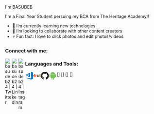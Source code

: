 I'm BASUDEB

I'm a Final Year Student persuing my BCA from The Heritage Academy!!
- 🌱 I’m currently learning new technologies
- 👯 I’m looking to collaborate with other content creators
- ⚡ Fun fact: I love to click photos and edit photos/videos


### Connect with me:

[<img align="left" alt="basudeb24 | Twitter" width="22px" src="https://cdn.jsdelivr.net/npm/simple-icons@v3/icons/twitter.svg" />][twitter]
[<img align="left" alt="basudeb24 | LinkedIn" width="22px" src="https://cdn.jsdelivr.net/npm/simple-icons@v3/icons/linkedin.svg" />][linkedin]
[<img align="left" alt="basudeb24 | Instagram" width="22px" src="https://cdn.jsdelivr.net/npm/simple-icons@v3/icons/instagram.svg" />][instagram]



### Languages and Tools:

[<img align="left" alt="Visual Studio Code" width="26px" src="https://raw.githubusercontent.com/github/explore/80688e429a7d4ef2fca1e82350fe8e3517d3494d/topics/visual-studio-code/visual-studio-code.png" />]
[<img align="left" alt="Git" width="26px" src="https://raw.githubusercontent.com/github/explore/80688e429a7d4ef2fca1e82350fe8e3517d3494d/topics/git/git.png" />]
[<img align="left" alt="GitHub" width="26px" src="https://raw.githubusercontent.com/github/explore/78df643247d429f6cc873026c0622819ad797942/topics/github/github.png" />]
[<img align="left" alt="Android" width="26px" src="https://raw.githubusercontent.com/github/explore/80688e429a7d4ef2fca1e82350fe8e3517d3494d/topics/android/android.png" />]





[twitter]: https://twitter.com/Basudebbasak12
[instagram]: https://www.instagram.com/b_a_s_u_d_e_b/
[linkedin]: https://www.linkedin.com/in/basudeb-basak-543b59177/
